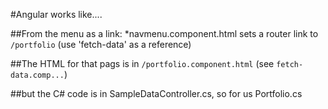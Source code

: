 #Angular works like....

##From the menu as a link:
*navmenu.component.html sets a router link to ```/portfolio```
(use 'fetch-data' as a reference)

##The HTML for that pags is in 
```/portfolio.component.html``` (see ```fetch-data.comp...```)

##but the C# code is in 
SampleDataController.cs, so for us Portfolio.cs
